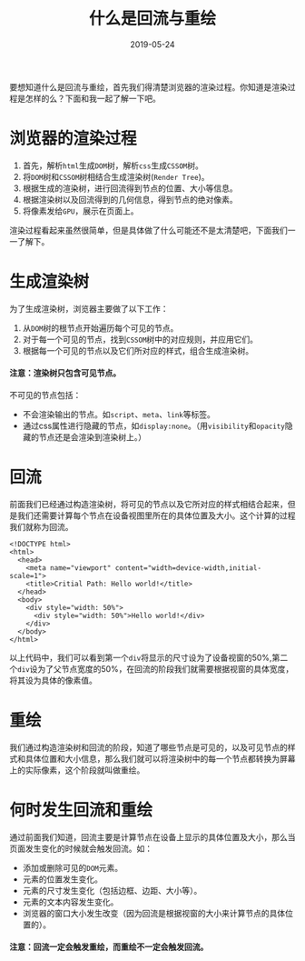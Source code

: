 ﻿---
title: 什么是回流与重绘
date: 2019-05-24
tags:
 - browser
---
要想知道什么是回流与重绘，首先我们得清楚浏览器的渲染过程。你知道是渲染过程是怎样的么？下面和我一起了解一下吧。
<!--more-->
# 浏览器的渲染过程

 1. 首先，解析`html`生成`DOM`树，解析`css`生成`CSSOM`树。
 2. 将`DOM`树和`CSSOM`树相结合生成渲染树(`Render Tree`)。
 3. 根据生成的渲染树，进行回流得到节点的位置、大小等信息。
 4. 根据渲染树以及回流得到的几何信息，得到节点的绝对像素。
 5. 将像素发给`GPU`，展示在页面上。

渲染过程看起来虽然很简单，但是具体做了什么可能还不是太清楚吧，下面我们一一了解下。

# 生成渲染树
为了生成渲染树，浏览器主要做了以下工作：

 1. 从`DOM`树的根节点开始遍历每个可见的节点。
 2. 对于每一个可见的节点，找到`CSSOM`树中的对应规则，并应用它们。
 3. 根据每一个可见的节点以及它们所对应的样式，组合生成渲染树。

#### 注意：渲染树只包含可见节点。
不可见的节点包括：

 - 不会渲染输出的节点。如`script`、`meta`、`link`等标签。
 - 通过css属性进行隐藏的节点，如`display:none`。（用`visibility`和`opacity`隐藏的节点还是会渲染到渲染树上。）

# 回流
前面我们已经通过构造渲染树，将可见的节点以及它所对应的样式相结合起来，但是我们还需要计算每个节点在设备视图里所在的具体位置及大小。这个计算的过程我们就称为回流。
``` branch
<!DOCTYPE html>
<html>
  <head>
    <meta name="viewport" content="width=device-width,initial-scale=1">
    <title>Critial Path: Hello world!</title>
  </head>
  <body>
    <div style="width: 50%">
      <div style="width: 50%">Hello world!</div>
    </div>
  </body>
</html>
```
以上代码中，我们可以看到第一个`div`将显示的尺寸设为了设备视窗的50%,第二个`div`设为了父节点宽度的50%，在回流的阶段我们就需要根据视窗的具体宽度，将其设为具体的像素值。
# 重绘
我们通过构造渲染树和回流的阶段，知道了哪些节点是可见的，以及可见节点的样式和具体位置和大小信息，那么我们就可以将渲染树中的每一个节点都转换为屏幕上的实际像素，这个阶段就叫做重绘。

# 何时发生回流和重绘
通过前面我们知道，回流主要是计算节点在设备上显示的具体位置及大小，那么当页面发生变化的时候就会触发回流。如：

 - 添加或删除可见的`DOM`元素。
 - 元素的位置发生变化。
 - 元素的尺寸发生变化（包括边框、边距、大小等）。
 - 元素的文本内容发生变化。
 - 浏览器的窗口大小发生改变（因为回流是根据视窗的大小来计算节点的具体位置的）。
#### 注意：回流一定会触发重绘，而重绘不一定会触发回流。
 
